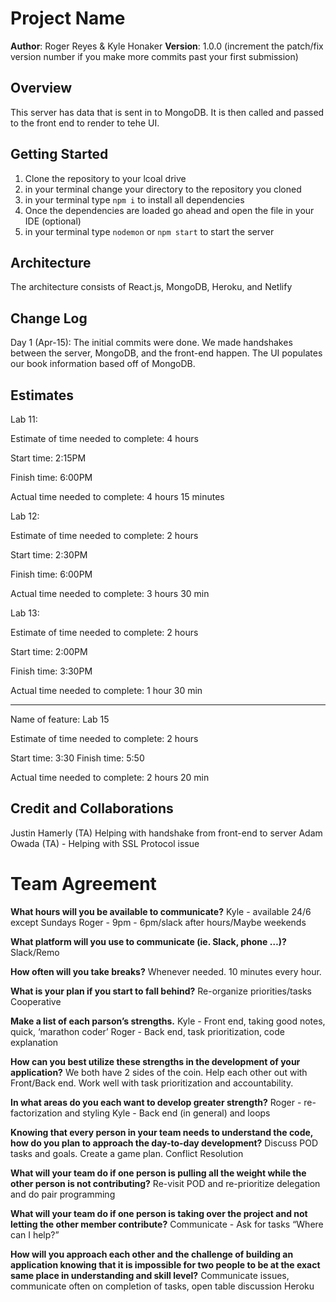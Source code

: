 # Project Name

**Author**: Roger Reyes & Kyle Honaker
**Version**: 1.0.0 (increment the patch/fix version number if you make more commits past your first submission)

## Overview

This server has data that is sent in to MongoDB. It is then called and passed to the front end to render to tehe UI.

## Getting Started

1. Clone the repository to your lcoal drive
2. in your terminal change your directory to the repository you cloned
3. in your terminal type `npm i` to install all dependencies
4. Once the dependencies are loaded go ahead and open the file in your IDE (optional)
5. in your terminal type `nodemon` or `npm start` to start the server

## Architecture

The architecture consists of React.js, MongoDB, Heroku, and Netlify

## Change Log

Day 1 (Apr-15): The initial commits were done. We made handshakes between the server, MongoDB, and the front-end happen. The UI populates our book information based off of MongoDB.

## Estimates

Lab 11:

Estimate of time needed to complete: 4 hours

Start time: 2:15PM

Finish time: 6:00PM

Actual time needed to complete: 4 hours 15 minutes

Lab 12:

Estimate of time needed to complete: 2 hours

Start time: 2:30PM

Finish time: 6:00PM

Actual time needed to complete: 3 hours 30 min

Lab 13:

Estimate of time needed to complete: 2 hours

Start time: 2:00PM

Finish time: 3:30PM

Actual time needed to complete: 1 hour 30 min

---

Name of feature: Lab 15

Estimate of time needed to complete: 2 hours

Start time: 3:30
Finish time: 5:50

Actual time needed to complete: 2 hours 20 min

## Credit and Collaborations

Justin Hamerly (TA) Helping with handshake from front-end to server
Adam Owada (TA) - Helping with SSL Protocol issue

# Team Agreement

**What hours will you be available to communicate?**
Kyle - available 24/6 except Sundays
Roger - 9pm - 6pm/slack after hours/Maybe weekends

**What platform will you use to communicate (ie. Slack, phone …)?**
Slack/Remo

**How often will you take breaks?**
Whenever needed. 10 minutes every hour.

**What is your plan if you start to fall behind?**
Re-organize priorities/tasks
Cooperative

**Make a list of each parson’s strengths.**
Kyle - Front end, taking good notes, quick, ‘marathon coder’
Roger - Back end, task prioritization, code explanation

**How can you best utilize these strengths in the development of your application?**
We both have 2 sides of the coin. Help each other out with Front/Back end. Work well with task prioritization and accountability.

**In what areas do you each want to develop greater strength?**
Roger - re-factorization and styling
Kyle - Back end (in general) and loops

**Knowing that every person in your team needs to understand the code, how do you plan to approach the day-to-day development?**
Discuss POD tasks and goals. Create a game plan.
Conflict Resolution

**What will your team do if one person is pulling all the weight while the other person is not contributing?**
Re-visit POD and re-prioritize delegation and do pair programming

**What will your team do if one person is taking over the project and not letting the other member contribute?**
Communicate - Ask for tasks “Where can I help?”

**How will you approach each other and the challenge of building an application knowing that it is impossible for two people to be at the exact same place in understanding and skill level?**
Communicate issues, communicate often on completion of tasks, open table discussion
Heroku